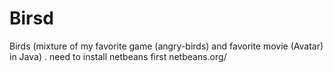 # Birsd
Birds (mixture of my favorite game (angry-birds) and favorite movie (Avatar) in Java) .
need to install netbeans first
netbeans.org/
